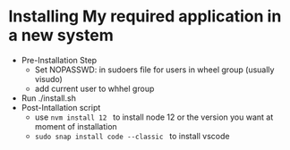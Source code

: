 # Installing My required application in a new system

- Pre-Installation Step
  - Set NOPASSWD: in sudoers file for users in wheel group (usually visudo)
  - add current user to whhel group
- Run ./install.sh
- Post-Intallation script
  - use ```nvm install 12 ``` to install node 12 or the version you want at moment of installation
  - ```sudo snap install code --classic ``` to install vscode
